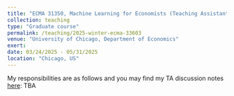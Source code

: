 ```yaml
---
title: "ECMA 31350, Machine Learning for Economists (Teaching Assistant for Professor Kirill Ponomarev, 2025 Spring)"
collection: teaching
type: "Graduate course"
permalink: /teaching/2025-winter-ecma-33603
venue: "University of Chicago, Department of Economics"
exert: 
date: 03/24/2025 - 05/31/2025
location: "Chicago, US"
---
```

My responsibilities are as follows and you may find my TA discussion notes [here](https://laurenqu.github.io/files/teaching/Lasso_and_Related_Methods.ipynb):
TBA

